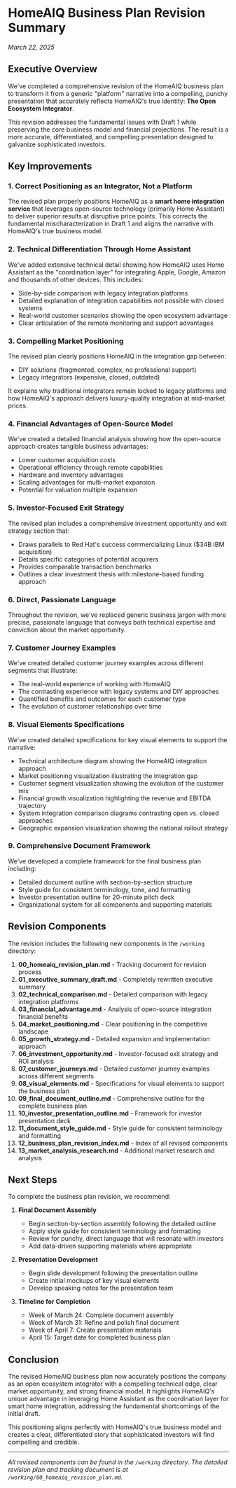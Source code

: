 # HomeAIQ Business Plan Revision Summary
*March 22, 2025*

## Executive Overview

We've completed a comprehensive revision of the HomeAIQ business plan to transform it from a generic "platform" narrative into a compelling, punchy presentation that accurately reflects HomeAIQ's true identity: **The Open Ecosystem Integrator**.

This revision addresses the fundamental issues with Draft 1 while preserving the core business model and financial projections. The result is a more accurate, differentiated, and compelling presentation designed to galvanize sophisticated investors.

## Key Improvements

### 1. Correct Positioning as an Integrator, Not a Platform

The revised plan properly positions HomeAIQ as a **smart home integration service** that leverages open-source technology (primarily Home Assistant) to deliver superior results at disruptive price points. This corrects the fundamental mischaracterization in Draft 1 and aligns the narrative with HomeAIQ's true business model.

### 2. Technical Differentiation Through Home Assistant

We've added extensive technical detail showing how HomeAIQ uses Home Assistant as the "coordination layer" for integrating Apple, Google, Amazon and thousands of other devices. This includes:

- Side-by-side comparison with legacy integration platforms
- Detailed explanation of integration capabilities not possible with closed systems
- Real-world customer scenarios showing the open ecosystem advantage
- Clear articulation of the remote monitoring and support advantages

### 3. Compelling Market Positioning 

The revised plan clearly positions HomeAIQ in the integration gap between:
- DIY solutions (fragmented, complex, no professional support)
- Legacy integrators (expensive, closed, outdated)

It explains why traditional integrators remain locked to legacy platforms and how HomeAIQ's approach delivers luxury-quality integration at mid-market prices.

### 4. Financial Advantages of Open-Source Model

We've created a detailed financial analysis showing how the open-source approach creates tangible business advantages:
- Lower customer acquisition costs
- Operational efficiency through remote capabilities
- Hardware and inventory advantages
- Scaling advantages for multi-market expansion
- Potential for valuation multiple expansion

### 5. Investor-Focused Exit Strategy

The revised plan includes a comprehensive investment opportunity and exit strategy section that:
- Draws parallels to Red Hat's success commercializing Linux ($34B IBM acquisition)
- Details specific categories of potential acquirers
- Provides comparable transaction benchmarks
- Outlines a clear investment thesis with milestone-based funding approach

### 6. Direct, Passionate Language

Throughout the revision, we've replaced generic business jargon with more precise, passionate language that conveys both technical expertise and conviction about the market opportunity.

### 7. Customer Journey Examples

We've created detailed customer journey examples across different segments that illustrate:
- The real-world experience of working with HomeAIQ
- The contrasting experience with legacy systems and DIY approaches
- Quantified benefits and outcomes for each customer type
- The evolution of customer relationships over time

### 8. Visual Elements Specifications

We've created detailed specifications for key visual elements to support the narrative:
- Technical architecture diagram showing the HomeAIQ integration approach
- Market positioning visualization illustrating the integration gap
- Customer segment visualization showing the evolution of the customer mix
- Financial growth visualization highlighting the revenue and EBITDA trajectory
- System integration comparison diagrams contrasting open vs. closed approaches
- Geographic expansion visualization showing the national rollout strategy

### 9. Comprehensive Document Framework

We've developed a complete framework for the final business plan including:
- Detailed document outline with section-by-section structure
- Style guide for consistent terminology, tone, and formatting
- Investor presentation outline for 20-minute pitch deck
- Organizational system for all components and supporting materials

## Revision Components

The revision includes the following new components in the `/working` directory:

1. **00_homeaiq_revision_plan.md** - Tracking document for revision process
2. **01_executive_summary_draft.md** - Completely rewritten executive summary
3. **02_technical_comparison.md** - Detailed comparison with legacy integration platforms
4. **03_financial_advantage.md** - Analysis of open-source integration financial benefits
5. **04_market_positioning.md** - Clear positioning in the competitive landscape
6. **05_growth_strategy.md** - Detailed expansion and implementation approach
7. **06_investment_opportunity.md** - Investor-focused exit strategy and ROI analysis
8. **07_customer_journeys.md** - Detailed customer journey examples across different segments
9. **08_visual_elements.md** - Specifications for visual elements to support the business plan
10. **09_final_document_outline.md** - Comprehensive outline for the complete business plan
11. **10_investor_presentation_outline.md** - Framework for investor presentation deck
12. **11_document_style_guide.md** - Style guide for consistent terminology and formatting
13. **12_business_plan_revision_index.md** - Index of all revised components
14. **13_market_analysis_research.md** - Additional market research and analysis

## Next Steps

To complete the business plan revision, we recommend:

1. **Final Document Assembly**
   - Begin section-by-section assembly following the detailed outline
   - Apply style guide for consistent terminology and formatting
   - Review for punchy, direct language that will resonate with investors
   - Add data-driven supporting materials where appropriate

2. **Presentation Development**
   - Begin slide development following the presentation outline
   - Create initial mockups of key visual elements
   - Develop speaking notes for the presentation team

3. **Timeline for Completion**
   - Week of March 24: Complete document assembly
   - Week of March 31: Refine and polish final document
   - Week of April 7: Create presentation materials
   - April 15: Target date for completed business plan

## Conclusion

The revised HomeAIQ business plan now accurately positions the company as an open ecosystem integrator with a compelling technical edge, clear market opportunity, and strong financial model. It highlights HomeAIQ's unique advantage in leveraging Home Assistant as the coordination layer for smart home integration, addressing the fundamental shortcomings of the initial draft.

This positioning aligns perfectly with HomeAIQ's true business model and creates a clear, differentiated story that sophisticated investors will find compelling and credible.

---

*All revised components can be found in the `/working` directory. The detailed revision plan and tracking document is at `/working/00_homeaiq_revision_plan.md`.*